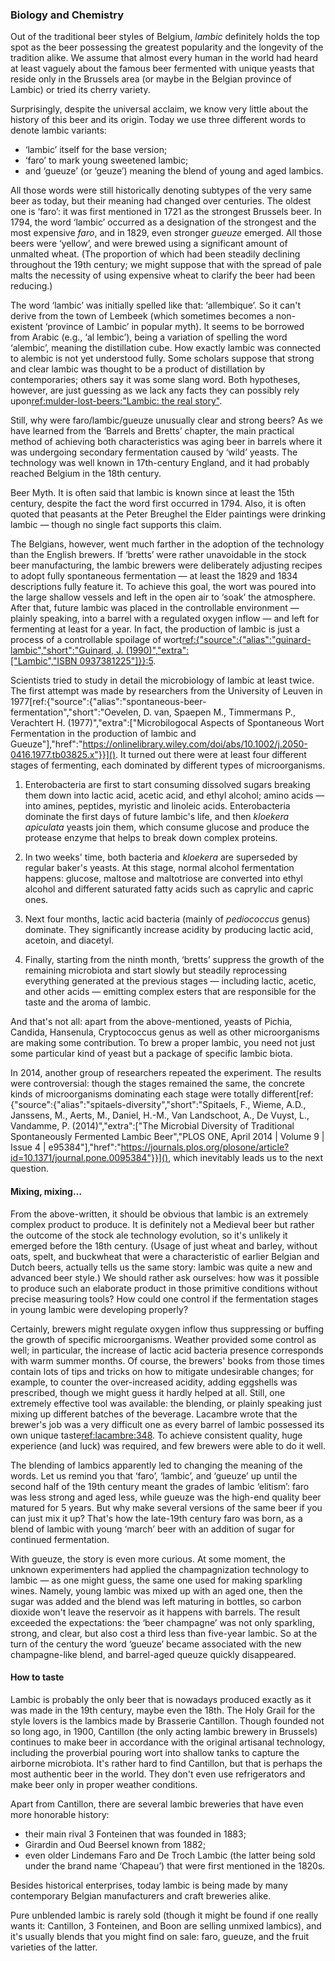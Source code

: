 ### Biology and Chemistry

Out of the traditional beer styles of Belgium, *lambic* definitely holds the top spot as the beer possessing the greatest popularity and the longevity of the tradition alike. We assume that almost every human in the world had heard at least vaguely about the famous beer fermented with unique yeasts that reside only in the Brussels area (or maybe in the Belgian province of Lambic) or tried its cherry variety.

Surprisingly, despite the universal acclaim, we know very little about the history of this beer and its origin. Today we use three different words to denote lambic variants:
  * ‘lambic’ itself for the base version;
  * ‘faro’ to mark young sweetened lambic;
  * and ‘gueuze’ (or ‘geuze’) meaning the blend of young and aged lambics.

All those words were still historically denoting subtypes of the very same beer as today, but their meaning had changed over centuries. The oldest one is ‘faro’: it was first mentioned in 1721 as the strongest Brussels beer. In 1794, the word ‘lambic’ occurred as a designation of the strongest and the most expensive *faro*, and in 1829, even stronger *gueuze* emerged. All those beers were ‘yellow’, and were brewed using a significant amount of unmalted wheat. (The proportion of which had been steadily declining throughout the 19th century; we might suppose that with the spread of pale malts the necessity of using expensive wheat to clarify the beer had been reducing.)

The word ‘lambic’ was initially spelled like that: ‘allembique’. So it can't derive from the town of Lembeek (which sometimes becomes a non-existent ‘province of Lambic’ in popular myth). It seems to be borrowed from Arabic (e.g., ‘al lembic’), being a variation of spelling the word ‘alembic’, meaning the distillation cube. How exactly lambic was connected to alembic is not yet understood fully. Some scholars suppose that strong and clear lambic was thought to be a product of distillation by contemporaries; others say it was some slang word. Both hypotheses, however, are just guessing as we lack any facts they can possibly rely upon[ref:mulder-lost-beers:"Lambic: the real story"](https://lostbeers.com/lambic-the-real-story/).

Still, why were faro/lambic/gueuze unusually clear and strong beers? As we have learned from the ‘Barrels and Bretts’ chapter, the main practical method of achieving both characteristics was aging beer in barrels where it was undergoing secondary fermentation caused by ‘wild’ yeasts. The technology was well known in 17th-century England, and it had probably reached Belgium in the 18th century.

Beer Myth. It is often said that lambic is known since at least the 15th century, despite the fact the word first occurred in 1794. Also, it is often quoted that peasants at the Peter Breughel the Elder paintings were drinking lambic — though no single fact supports this claim.

The Belgians, however, went much farther in the adoption of the technology than the English brewers. If ‘bretts’ were rather unavoidable in the stock beer manufacturing, the lambic brewers were deliberately adjusting recipes to adopt fully spontaneous fermentation — at least the 1829 and 1834 descriptions fully feature it. To achieve this goal, the wort was poured into the large shallow vessels and left in the open air to ‘soak’ the atmosphere. After that, future lambic was placed in the controllable environment — plainly speaking, into a barrel with a regulated oxygen inflow — and left for fermenting at least for a year. In fact, the production of lambic is just a process of a controllable spoilage of wort[ref:{"source":{"alias":"guinard-lambic","short":"Guinard, J. (1990)","extra":["Lambic","ISBN 0937381225"]}}:5]().

Scientists tried to study in detail the microbiology of lambic at least twice. The first attempt was made by researchers from the University of Leuven in 1977[ref:{"source":{"alias":"spontaneous-beer-fermentation","short":"Oevelen, D. van, Spaepen M., Timmermans P., Verachtert H. (1977)","extra":["Microbilogocal Aspects of Spontaneous Wort Fermentation in the production of lambic and Gueuze"],"href":"https://onlinelibrary.wiley.com/doi/abs/10.1002/j.2050-0416.1977.tb03825.x"}}](). It turned out there were at least four different stages of fermenting, each dominated by different types of microorganisms.

  1. Enterobacteria are first to start consuming dissolved sugars breaking them down into lactic acid, acetic acid, and ethyl alcohol; amino acids — into amines, peptides, myristic and linoleic acids. Enterobacteria dominate the first days of future lambic's life, and then *kloekera apiculata* yeasts join them, which consume glucose and produce the protease enzyme that helps to break down complex proteins.

  2. In two weeks' time, both bacteria and *kloekera* are superseded by regular baker's yeasts. At this stage, normal alcohol fermentation happens: glucose, maltose and maltotriose are converted into ethyl alcohol and different saturated fatty acids such as caprylic and capric ones.

  3. Next four months, lactic acid bacteria (mainly of *pediococcus* genus) dominate. They significantly increase acidity by producing lactic acid, acetoin, and diacetyl.

  4. Finally, starting from the ninth month, ‘bretts’ suppress the growth of the remaining microbiota and start slowly but steadily reprocessing everything generated at the previous stages — including lactic, acetic, and other acids — emitting complex esters that are responsible for the taste and the aroma of lambic.

And that's not all: apart from the above-mentioned, yeasts of Pichia, Candida, Hansenula, Cryptococcus genus as well as other microorganisms are making some contribution. To brew a proper lambic, you need not just some particular kind of yeast but a package of specific lambic biota.

In 2014, another group of researchers repeated the experiment. The results were controversial: though the stages remained the same, the concrete kinds of microorganisms dominating each stage were totally different[ref:{"source":{"alias":"spitaels-diversity","short":"Spitaels, F., Wieme, A.D., Janssens, M., Aerts, M., Daniel, H.-M., Van Landschoot, A., De Vuyst, L., Vandamme, P. (2014)","extra":["The Microbial Diversity of Traditional Spontaneously Fermented Lambic Beer","PLOS ONE, April 2014 | Volume 9 | Issue 4 | e95384"],"href":"https://journals.plos.org/plosone/article?id=10.1371/journal.pone.0095384"}}](), which inevitably leads us to the next question.

#### Mixing, mixing…

From the above-written, it should be obvious that lambic is an extremely complex product to produce. It is definitely not a Medieval beer but rather the outcome of the stock ale technology evolution, so it's unlikely it emerged before the 18th century. (Usage of just wheat and barley, without oats, spelt, and buckwheat that were a characteristic of earlier Belgian and Dutch beers, actually tells us the same story: lambic was quite a new and advanced beer style.) We should rather ask ourselves: how was it possible to produce such an elaborate product in those primitive conditions without precise measuring tools? How could one control if the fermentation stages in young lambic were developing properly?

Certainly, brewers might regulate oxygen inflow thus suppressing or buffing the growth of specific microorganisms. Weather provided some control as well; in particular, the increase of lactic acid bacteria presence corresponds with warm summer months. Of course, the brewers' books from those times contain lots of tips and tricks on how to mitigate undesirable changes; for example, to counter the over-increased acidity, adding eggshells was prescribed, though we might guess it hardly helped at all. Still, one extremely effective tool was available: the blending, or plainly speaking just mixing up different batches of the beverage. Lacambre wrote that the brewer's job was a very difficult one as every barrel of lambic possessed its own unique taste[ref:lacambre:348](). To achieve consistent quality, huge experience (and luck) was required, and few brewers were able to do it well.

The blending of lambics apparently led to changing the meaning of the words. Let us remind you that ‘faro’, ‘lambic’, and ‘gueuze’ up until the second half of the 19th century meant the grades of lambic ‘elitism’: faro was less strong and aged less, while gueuze was the high-end quality beer matured for 5 years. But why make several versions of the same beer if you can just mix it up? That's how the late-19th century faro was born, as a blend of lambic with young ‘march’ beer with an addition of sugar for continued fermentation.

With gueuze, the story is even more curious. At some moment, the unknown experimenters had applied the champagnization technology to lambic — as one might guess, the same one used for making sparkling wines. Namely, young lambic was mixed up with an aged one, then the sugar was added and the blend was left maturing in bottles, so carbon dioxide won't leave the reservoir as it happens with barrels. The result exceeded the expectations: the ‘beer champagne’ was not only sparkling, strong, and clear, but also cost a third less than five-year lambic. So at the turn of the century the word ‘gueuze’ became associated with the new champagne-like blend, and barrel-aged queuze quickly disappeared.

#### How to taste

Lambic is probably the only beer that is nowadays produced exactly as it was made in the 19th century, maybe even the 18th. The Holy Grail for the style lovers is the lambics made by Brasserie Cantillon. Though founded not so long ago, in 1900, Cantillon (the only acting lambic brewery in Brussels) continues to make beer in accordance with the original artisanal technology, including the proverbial pouring wort into shallow tanks to capture the airborne microbiota. It's rather hard to find Cantillon, but that is perhaps the most authentic beer in the world. They don't even use refrigerators and make beer only in proper weather conditions.

Apart from Cantillon, there are several lambic breweries that have even more honorable history:
  * their main rival 3 Fonteinen that was founded in 1883;
  * Girardin and Oud Beersel known from 1882;
  * even older Lindemans Faro and De Troch Lambic (the latter being sold under the brand name ‘Chapeau’) that were first mentioned in the 1820s.

Besides historical enterprises, today lambic is being made by many contemporary Belgian manufacturers and craft breweries alike.

Pure unblended lambic is rarely sold (though it might be found if one really wants it: Cantillon, 3 Fonteinen, and Boon are selling unmixed lambics), and it's usually blends that you might find on sale: faro, gueuze, and the fruit varieties of the latter.